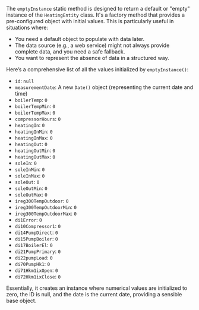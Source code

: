 The `emptyInstance` static method is designed to return a default or "empty" instance of the `HeatingEntity` class. It's a factory method that provides a pre-configured object with initial values. This is particularly useful in situations where:

*   You need a default object to populate with data later.
*   The data source (e.g., a web service) might not always provide complete data, and you need a safe fallback.
*   You want to represent the absence of data in a structured way.

Here’s a comprehensive list of all the values initialized by `emptyInstance()`:

*   `id`: `null`
*   `measurementDate`: A new `Date()` object (representing the current date and time)
*   `boilerTemp`: `0`
*   `boilerTempMin`: `0`
*   `boilerTempMax`: `0`
*   `compressorHours`: `0`
*   `heatingIn`: `0`
*   `heatingInMin`: `0`
*   `heatingInMax`: `0`
*   `heatingOut`: `0`
*   `heatingOutMin`: `0`
*   `heatingOutMax`: `0`
*   `soleIn`: `0`
*   `soleInMin`: `0`
*   `soleInMax`: `0`
*   `soleOut`: `0`
*   `soleOutMin`: `0`
*   `soleOutMax`: `0`
*   `ireg300TempOutdoor`: `0`
*   `ireg300TempOutdoorMin`: `0`
*   `ireg300TempOutdoorMax`: `0`
*   `di1Error`: `0`
*   `di10Compressor1`: `0`
*   `di14PumpDirect`: `0`
*   `di15PumpBoiler`: `0`
*   `di17BoilerEl`: `0`
*   `di21PumpPrimary`: `0`
*   `di22pumpLoad`: `0`
*   `di70PumpHk1`: `0`
*   `di71Hkm1ixOpen`: `0`
*   `di72Hkm1ixClose`: `0`

Essentially, it creates an instance where numerical values are initialized to zero, the ID is null, and the date is the current date, providing a sensible base object.